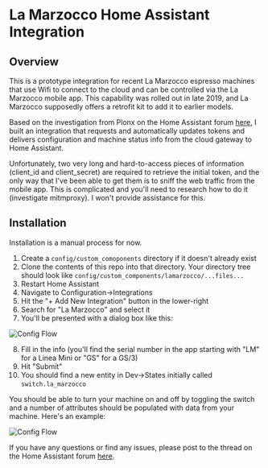 # La Marzocco Home Assistant Integration

## Overview

This is a prototype integration for recent La Marzocco espresso machines that use Wifi to connect to the cloud and can be controlled via the La Marzocco mobile app.  This capability was rolled out in late 2019, and La Marzocco supposedly offers a retrofit kit to add it to earlier models.

Based on the investigation from Plonx on the Home Assistant forum [here](https://community.home-assistant.io/t/la-marzocco-gs-3-linea-mini-support/203581), I built an integration that requests and automatically updates tokens and delivers configuration and machine status info from the cloud gateway to Home Assistant.

Unfortunately, two very long and hard-to-access pieces of information (client_id and client_secret) are required to retrieve the initial token, and the only way that I've been able to get them is to sniff the web traffic from the mobile app.  This is complicated and you'll need to research how to do it (investigate mitmproxy).  I won't provide assistance for this.

## Installation

Installation is a manual process for now.

1. Create a `config/custom_comoponents` directory if it doesn't already exist
2. Clone the contents of this repo into that directory.  Your directory tree should look like `config/custom_components/lamarzocco/...files...`
3. Restart Home Assistant
4. Navigate to Configuration->Integrations
5. Hit the "+ Add New Integration" button in the lower-right
6. Search for "La Marzocco" and select it
7. You'll be presented with a dialog box like this:

![Config Flow](https://github.com/rccoleman/lamarzocco/blob/master/Config%20Flow.png?raw=true)

8. Fill in the info (you'll find the serial number in the app starting with "LM" for a Linea Mini or "GS" for a GS/3)
9. Hit "Submit"
10. You should find a new entity in Dev->States initially called `switch.la_marzocco`

You should be able to turn your machine on and off by toggling the switch and a number of attributes should be populated with data from your machine.  Here's an example:

![Config Flow](https://github.com/rccoleman/lamarzocco/blob/master/States.png?raw=true)

If you have any questions or find any issues, please post to the thread on the Home Assistant forum [here](https://community.home-assistant.io/t/la-marzocco-gs-3-linea-mini-support/203581).
